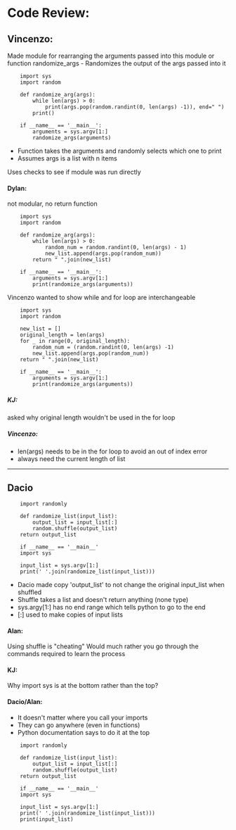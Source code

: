 # Code Review:

## Vincenzo:

Made module for rearranging the arguments passed into this module or function
randomize_args - Randomizes the output of the args passed into it

```
    import sys
    import random

    def randomize_arg(args):
        while len(args) > 0:
            print(args.pop(random.randint(0, len(args) -1)), end=" ")
        print()

    if __name__ == '__main__':
        arguments = sys.argv[1:]
        randomize_args(arguments)
```
- Function takes the arguments and randomly selects which one to print
- Assumes args is a list with n items

Uses checks to see if module was run directly

#### Dylan:
not modular, no return function

```
    import sys
    import random

    def randomize_arg(args):
        while len(args) > 0:
            random_num = random.randint(0, len(args) - 1)
            new_list.append(args.pop(random_num))
        return " ".join(new_list)

    if __name__ == '__main__':
        arguments = sys.argv[1:]
        print(randomize_args(arguments))
```

Vincenzo wanted to show while and for loop are interchangeable

```
    import sys
    import random

    new_list = []
    original_length = len(args)
    for _ in range(0, original_length):
        random_num = (random.randint(0, len(args) -1)
        new_list.append(args.pop(random_num))
    return " ".join(new_list)

    if __name__ == '__main__':
        arguments = sys.argv[1:]
        print(randomize_args(arguments))
```

##### KJ:
asked why original length wouldn't be used in the for loop
##### Vincenzo:
- len(args) needs to be in the for loop to avoid an out of index error
- always need the current length of list

---

## Dacio

```
    import randomly

    def randomize_list(input_list):
        output_list = input_list[:]
        random.shuffle(output_list)
    return output_list

    if __name__ == '__main__'
    import sys

    input_list = sys.argv[1:]
    print(' '.join(randomize_list(input_list)))
```

- Dacio made copy 'output_list' to not change the original input_list when shuffled
- Shuffle takes a list and doesn't return anything (none type)
- sys.argy[1:] has no end range which tells python to go to the end
- [:] used to make copies of input lists

#### Alan:
Using shuffle is "cheating"
Would much rather you go through the commands required to learn the process

#### KJ:
Why import sys is at the bottom rather than the top?

#### Dacio/Alan:
- It doesn't matter where you call your imports
- They can go anywhere (even in functions)
- Python documentation says to do it at the top

```
    import randomly

    def randomize_list(input_list):
        output_list = input_list[:]
        random.shuffle(output_list)
    return output_list

    if __name__ == '__main__'
    import sys

    input_list = sys.argv[1:]
    print(' '.join(randomize_list(input_list)))
    print(input_list)
```
